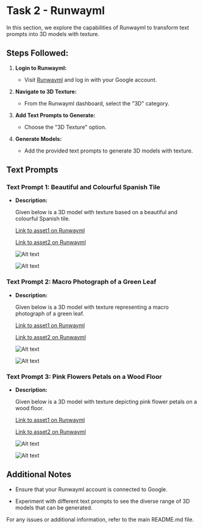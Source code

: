 #  Task 2 - Runwayml 

In this section, we explore the capabilities of Runwayml to transform text prompts into 3D models with texture.

## Steps Followed:

1. **Login to Runwayml:**
   - Visit [Runwayml](https://runwayml.com/) and log in with your Google account.

2. **Navigate to 3D Texture:**
   - From the Runwayml dashboard, select the "3D" category.

3. **Add Text Prompts to Generate:**
   - Choose the "3D Texture" option.

4. **Generate Models:**
   - Add the provided text prompts to generate 3D models with texture.

## Text Prompts

### Text Prompt 1: Beautiful and Colourful Spanish Tile

- **Description:**

  Given below is a 3D model with texture based on a beautiful and colourful Spanish tile.

  [Link to asset1 on Runwayml](https://app.runwayml.com/assets/acf64abd-0224-47de-9cc3-462e6184c084)

  [Link to asset2 on Runwayml](https://app.runwayml.com/assets/5839102e-6548-4b8a-af06-28c118736be3)

  ![Alt text](https://github.com/bhaktim19/Slash_Mark-Prompt-Engineer-Intern/blob/main/Images/Task2-1.1.jpg)

  ![Alt text](https://github.com/bhaktim19/Slash_Mark-Prompt-Engineer-Intern/blob/main/Images/Task2-1.2.jpg)


  
  
### Text Prompt 2: Macro Photograph of a Green Leaf

- **Description:**

  Given below is a 3D model with texture representing a macro photograph of a green leaf.

  [Link to asset1 on Runwayml](https://app.runwayml.com/assets/6313d744-ce60-40e5-a1c4-e50d699fdb33)

  [Link to asset2 on Runwayml](https://app.runwayml.com/assets/c8bcfb5c-ea61-4c2d-b4f0-94867435bf93)

  ![Alt text](https://github.com/bhaktim19/Slash_Mark-Prompt-Engineer-Intern/blob/main/Images/Task2-2.1.jpg)

  ![Alt text](https://github.com/bhaktim19/Slash_Mark-Prompt-Engineer-Intern/blob/main/Images/Task2-2.2.jpg)


  

### Text Prompt 3: Pink Flowers Petals on a Wood Floor

- **Description:**

  Given below is a 3D model with texture depicting pink flower petals on a wood floor.

  [Link to asset1 on Runwayml](https://app.runwayml.com/assets/65ee8d38-2747-44ed-bd33-cdc03fc44b01)

  [Link to asset2 on Runwayml](https://app.runwayml.com/assets/891d1649-cd1e-4730-a955-3e5cfef05ee7)

  ![Alt text](https://github.com/bhaktim19/Slash_Mark-Prompt-Engineer-Intern/blob/main/Images/Task2-3.1.jpg)

  ![Alt text](https://github.com/bhaktim19/Slash_Mark-Prompt-Engineer-Intern/blob/main/Images/Task2-3.2.jpg)



## Additional Notes

- Ensure that your Runwayml account is connected to Google.

- Experiment with different text prompts to see the diverse range of 3D models that can be generated.

For any issues or additional information, refer to the main README.md file.
